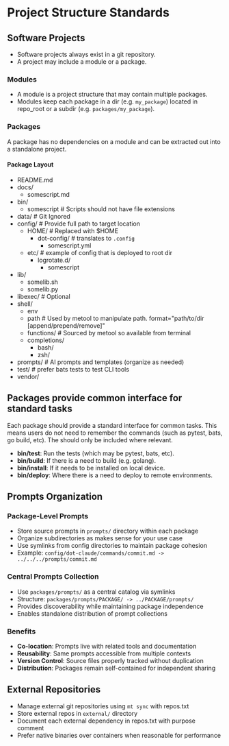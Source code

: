 # Project Structure Standards

## Software Projects

- Software projects always exist in a git repository.
- A project may include a module or a package.

### Modules

- A module is a project structure that may contain multiple packages.
- Modules keep each package in a dir (e.g. `my_package`) located in repo_root or a subdir (e.g. `packages/my_package`).

### Packages

A package has no dependencies on a module and can be extracted out into a
standalone project.

#### Package Layout

- README.md
- docs/
  - somescript.md
- bin/
  - somescript # Scripts should not have file extensions
- data/ # Git Ignored
- config/ # Provide full path to target location
  - HOME/ # Replaced with $HOME
    - dot-config/ # translates to `.config`
      - somescript.yml
  - etc/ # example of config that is deployed to root dir
    - logrotate.d/
      - somescript
- lib/
  - somelib.sh
  - somelib.py
- libexec/ # Optional
- shell/
  - env
  - path # Used by metool to manipulate path. format="path/to/dir [append/prepend/remove]"
  - functions/ # Sourced by metool so available from terminal
  - completions/
    - bash/
    - zsh/
- prompts/ # AI prompts and templates (organize as needed)
- test/ # prefer bats tests to test CLI tools
- vendor/

## Packages provide common interface for standard tasks

Each package should provide a standard interface for common tasks.
This means users do not need to remember the commands (such as pytest, bats, go build, etc).
The should only be included where relevant.

- **bin/test**: Run the tests (which may be pytest, bats, etc).
- **bin/build**: If there is a need to build (e.g. golang).
- **bin/install**: If it needs to be installed on local device.
- **bin/deploy**: Where there is a need to deploy to remote environments.

## Prompts Organization

### Package-Level Prompts

- Store source prompts in `prompts/` directory within each package
- Organize subdirectories as makes sense for your use case
- Use symlinks from config directories to maintain package cohesion
- Example: `config/dot-claude/commands/commit.md -> ../../../prompts/commit.md`

### Central Prompts Collection

- Use `packages/prompts/` as a central catalog via symlinks
- Structure: `packages/prompts/PACKAGE/ -> ../PACKAGE/prompts/`
- Provides discoverability while maintaining package independence
- Enables standalone distribution of prompt collections

### Benefits

- **Co-location**: Prompts live with related tools and documentation
- **Reusability**: Same prompts accessible from multiple contexts
- **Version Control**: Source files properly tracked without duplication
- **Distribution**: Packages remain self-contained for independent sharing

## External Repositories

- Manage external git repositories using `mt sync` with repos.txt
- Store external repos in `external/` directory
- Document each external dependency in repos.txt with purpose comment
- Prefer native binaries over containers when reasonable for performance
